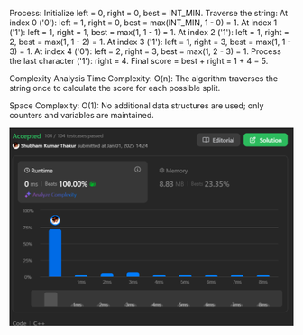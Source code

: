 Process:
Initialize left = 0, right = 0, best = INT_MIN.
Traverse the string:
At index 0 ('0'): left = 1, right = 0, best = max(INT_MIN, 1 - 0) = 1.
At index 1 ('1'): left = 1, right = 1, best = max(1, 1 - 1) = 1.
At index 2 ('1'): left = 1, right = 2, best = max(1, 1 - 2) = 1.
At index 3 ('1'): left = 1, right = 3, best = max(1, 1 - 3) = 1.
At index 4 ('0'): left = 2, right = 3, best = max(1, 2 - 3) = 1.
Process the last character ('1'): right = 4.
Final score = best + right = 1 + 4 = 5.

Complexity Analysis
Time Complexity:
O(n): The algorithm traverses the string once to calculate the score for each possible split.

Space Complexity:
O(1): No additional data structures are used; only counters and variables are maintained.

![alt text](image.png)
